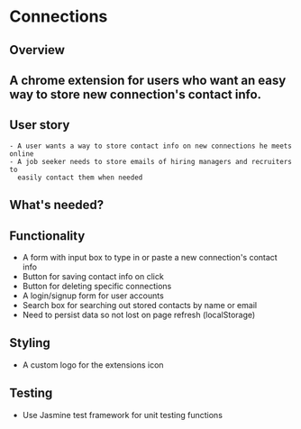# Connections

## Overview
## A chrome extension for users who want an easy way to store new connection's contact info.

## User story
    - A user wants a way to store contact info on new connections he meets online
    - A job seeker needs to store emails of hiring managers and recruiters to
      easily contact them when needed


## What's needed?

## Functionality
* A form with input box to type in or paste a new connection's contact info
* Button for saving contact info on click
* Button for deleting specific connections
* A login/signup form for user accounts
* Search box for searching out stored contacts by name or email
* Need to persist data so not lost on page refresh (localStorage)

## Styling
* A custom logo for the extensions icon

## Testing
* Use Jasmine test framework for unit testing functions


